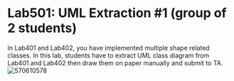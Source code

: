 ﻿# Lab501: UML Extraction #1 (group of 2 students)

In Lab401 and Lab402, you have implemented multiple shape related classes.
In this lab, students have to extract UML class diagram from Lab401 and Lab402 
then draw them on paper manually and submit to TA.
![570610578](http://www.uppic.biz/images/2015/09/22/แบบแผนที่ยังไม่ได้ตั้งชื่อ.png)
